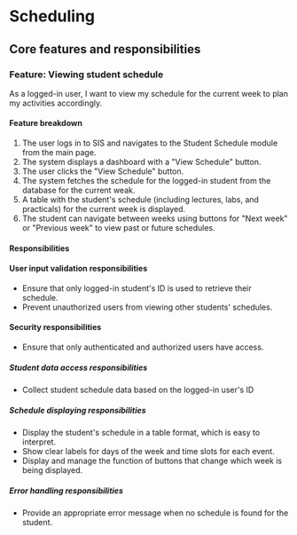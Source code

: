 # Scheduling

## Core features and responsibilities

### Feature: Viewing student schedule

As a logged-in user, I want to view my schedule for the current week to plan my activities accordingly.

#### Feature breakdown

1. The user logs in to SIS and navigates to the Student Schedule module from the main page. 
2. The system displays a dashboard with a "View Schedule" button. 
3. The user clicks the "View Schedule" button.
4. The system fetches the schedule for the logged-in student from the database for the current weak. 
5. A table with the student's schedule (including lectures, labs, and practicals) for the current week is displayed.
6. The student can navigate between weeks using buttons for "Next week" or "Previous week" to view past or future schedules. 

#### Responsibilities

#### User input validation responsibilities
* Ensure that only logged-in student's ID is used to retrieve their schedule.
* Prevent unauthorized users from viewing other students' schedules.

#### Security responsibilities
* Ensure that only authenticated and authorized users have access. 

##### Student data access responsibilities
* Collect student schedule data  based on the logged-in user's ID

##### Schedule displaying responsibilities
* Display the student's schedule in a table format, which is easy to interpret.
* Show clear labels for days of the week and time slots for each event. 
* Display and manage the function of buttons that change which week is being displayed.

##### Error handling responsibilities
* Provide an appropriate error message when no schedule is found for the student. 



